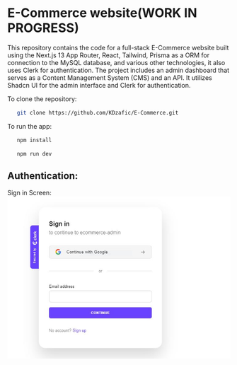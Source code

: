 # E-Commerce website(WORK IN PROGRESS)

This repository contains the code for a full-stack E-Commerce website built using the Next.js 13 App Router, React, Tailwind, Prisma as a ORM for connection to the MySQL database, and various other technologies, it also uses Clerk for authentication. The project includes an admin dashboard that serves as a Content Management System (CMS) and an API. It utilizes Shadcn UI for the admin interface and Clerk for authentication.

To clone the repository:

```bash
   git clone https://github.com/KDzafic/E-Commerce.git
```

To run the app:

```bash
   npm install
```

```bash
   npm run dev
```

## Authentication:

Sign in Screen:
![sing in](/ecommerce-admin/readme_images/Capture.PNG)
